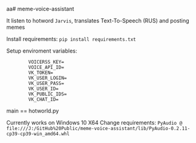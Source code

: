 aa# meme-voice-assistant

It listen to hotword `Jarvis`, translates Text-To-Speech (RUS) and posting memes

Install requirements: `pip install requirements.txt`

Setup enviroment variables:
```
        VOICERSS_KEY=
        VOICE_API_ID=
        VK_TOKEN=
        VK_USER_LOGIN=
        VK_USER_PASS=
        VK_USER_ID=
        VK_PUBLIC_IDS=       
        VK_CHAT_ID=
```

main == hotworld.py

Currently works on Windows 10 X64
Change requirements:
`PyAudio @ file:///J:/GitHub%20Public/meme-voice-assistant/lib/PyAudio-0.2.11-cp39-cp39-win_amd64.whl`